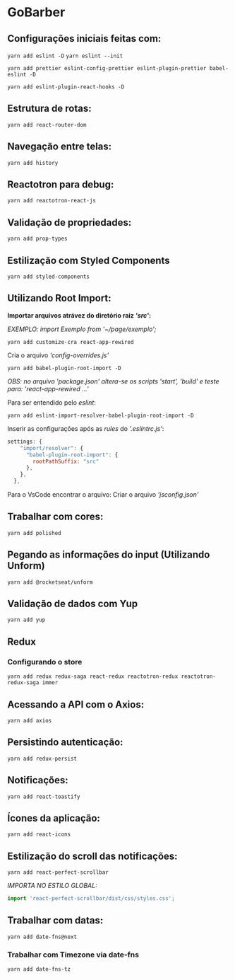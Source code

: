 # GoBarber

## Configurações iniciais feitas com:

`yarn add eslint -D`
`yarn eslint --init`

`yarn add prettier eslint-config-prettier eslint-plugin-prettier babel-eslint -D`

`yarn add eslint-plugin-react-hooks -D`

## Estrutura de rotas:

`yarn add react-router-dom`

## Navegação entre telas:

`yarn add history`

## Reactotron para debug:

`yarn add reactotron-react-js`

## Validação de propriedades:

`yarn add prop-types`

## Estilização com Styled Components

`yarn add styled-components`

## Utilizando Root Import:
**Importar arquivos atrávez do diretório raiz _'src'_:**

_EXEMPLO: import Exemplo from '~/page/exemplo';_

`yarn add customize-cra react-app-rewired`

Cria o arquivo _'config-overrides.js'_

`yarn add babel-plugin-root-import -D`

_OBS: no arquivo 'package.json' altera-se os scripts 'start', 'build' e teste para: 'react-app-rewired ...'_

Para ser entendido pelo _eslint_:

`yarn add eslint-import-resolver-babel-plugin-root-import -D`

Inserir as configurações após as _rules_ do _'.eslintrc.js'_:

```js
settings: {
    "import/resolver": {
      "babel-plugin-root-import": {
        rootPathSuffix: "src"
      },
    },
  },
```
Para o VsCode encontrar o arquivo:
Criar o arquivo _'jsconfig.json'_


## Trabalhar com cores:

`yarn add polished`

## Pegando as informações do input (Utilizando Unform)

`yarn add @rocketseat/unform`

## Validação de dados com Yup

`yarn add yup`

## Redux

### Configurando o store

`yarn add redux redux-saga react-redux reactotron-redux reactotron-redux-saga immer`

## Acessando a API com o Axios:

`yarn add axios`


## Persistindo autenticação:

`yarn add redux-persist`

## Notificações:

`yarn add react-toastify`

## Ícones da aplicação:

`yarn add react-icons`

## Estilização do scroll das notificações:

`yarn add react-perfect-scrollbar`

_IMPORTA NO ESTILO GLOBAL:_

```js
import 'react-perfect-scrollbar/dist/css/styles.css';
```

## Trabalhar com datas:

`yarn add date-fns@next`

### Trabalhar com Timezone via date-fns

`yarn add date-fns-tz`


